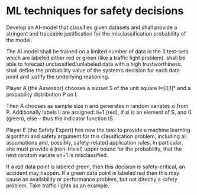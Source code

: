 # ML techniques for safety decisions

Develop an AI-model that classifies given datasets and shall provide a stringent and traceable justification for the misclassification probability of the model.

The AI model
shall be trained on a limited number of data in the 3 test-sets which are labeled either red or green (like a traffic light problem).
shall be able to forecast unclassified/unlabeled data with a high trustworthiness.
shall define the probability value of the system’s decision for each data point and justify the underlying reasoning.

Player A (the Assessor) chooses a subset S of the unit square I=[0,1]² and a probability distribution P on I.

Then A chooses as sample size n and generates n random variates xi from P. Additionally labels li are assigned: li=1 (red), if xi is an element of S, and 0 (green), else – thus the indicator function IS.

Player E (the Safety Expert) has now the task to provide a machine learning algorithm and safety argument for this classification problem, including all assumptions and, possibly, safety-related application rules. In particular, she must provide a (non-trivial) upper bound for the probability, that the next random variate xn+1 is misclassified.

If a red data point is labeled green, then this decision is safety-critical, an accident may happen. If a green data point is labeled red then this may cause an availability or performance problem, but not directly a safety problem. Take traffic lights as an example.
